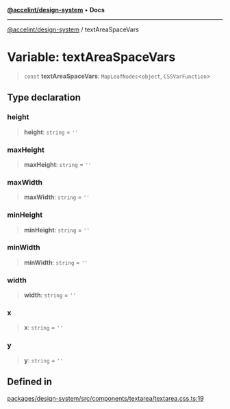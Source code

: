[**@accelint/design-system**](../README.md) • **Docs**

***

[@accelint/design-system](../README.md) / textAreaSpaceVars

# Variable: textAreaSpaceVars

> `const` **textAreaSpaceVars**: `MapLeafNodes`\<`object`, `CSSVarFunction`\>

## Type declaration

### height

> **height**: `string` = `''`

### maxHeight

> **maxHeight**: `string` = `''`

### maxWidth

> **maxWidth**: `string` = `''`

### minHeight

> **minHeight**: `string` = `''`

### minWidth

> **minWidth**: `string` = `''`

### width

> **width**: `string` = `''`

### x

> **x**: `string` = `''`

### y

> **y**: `string` = `''`

## Defined in

[packages/design-system/src/components/textarea/textarea.css.ts:19](https://github.com/gohypergiant/standard-toolkit/blob/258694cea8ed8bbd956b3cf5da47c2c9debcf127/packages/design-system/src/components/textarea/textarea.css.ts#L19)
